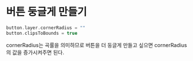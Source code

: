 # 버튼 둥글게 만들기

```swift
button.layer.cornerRadius = ""
button.clipsToBounds = true
```
cornerRadius는 곡률을 의미하므로 버튼을 더 둥글게 만들고 싶으면 cornerRadius의 값을 증가시켜주면 된다.